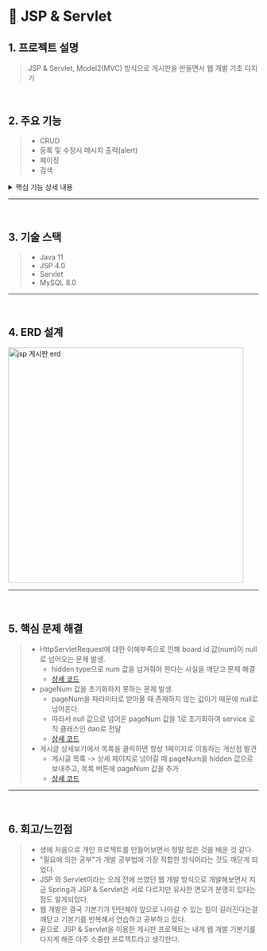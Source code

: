 # 📌 JSP & Servlet

## 1. 프로젝트 설명
> JSP & Servlet, Model2(MVC) 방식으로 게시판을 만들면서 웹 개발 기초 다지기

</br>

## 2. 주요 기능
> - CRUD
> - 등록 및 수정시 메시지 출력(alert)
> - 페이징
> - 검색
<details>
  <summary>핵심 기능 상세 내용</summary>
  ✔️ dao를 이용한 service 로직 분리
  <a href="https://github.com/ksungsu/NewJSP/blob/main/NewJSP/src/main/java/dao/BoardDao.java"> 📌 코드 확인</a>
</details>

* * *

</br>

## 3. 기술 스택
> - Java 11
> - JSP 4.0
> - Servlet 
> - MySQL 8.0

* * *

</br>

## 4. ERD 설계
<img width="473" alt="jsp 게시판 erd" src="https://user-images.githubusercontent.com/90013342/209227060-fa40bbc8-534b-4e07-b9c6-c9f8faba7be4.png">

* * *

</br>

## 5. 핵심 문제 해결
> - HttpServletRequest에 대한 이해부족으로 인해 board id 값(num)이 null로 넘어오는 문제 발생.
>   - hidden type으로 num 값을 넘겨줘야 한다는 사실을 깨닫고 문제 해결
>   - [상세 코드](https://github.com/ksungsu/NewJSP/blob/4834392fde7e6ae998e1902210b25d25847c4b72/NewJSP/src/main/webapp/boardRead.jsp#L37)
> - pageNum 값을 초기화하지 못하는 문제 발생.
>   - pageNum을 파라미터로 받아올 때 존재하지 않는 값이기 때문에 null로 넘어온다. 
>   - 따라서 null 값으로 넘어온 pageNum 값을 1로 초기화하여 service 로직 클래스인 dao로 전달
>   - [상세 코드](https://github.com/ksungsu/NewJSP/blob/20715798a86b01a80032008dc579afe6da8d9182/NewJSP/src/main/webapp/boardList.jsp#L42)
> - 게시글 상세보기에서 목록을 클릭하면 항상 1페이지로 이동하는 개선점 발견
>   -  게시글 목록 -> 상세 페이지로 넘어갈 때 pageNum을 hidden 값으로 보내주고, 목록 버튼에 pageNum 값을 추가
>   - [상세 코드](https://github.com/ksungsu/NewJSP/blob/79b542389b2182c011cce52d7cdc40732de7b85e/NewJSP/src/main/webapp/boardList.jsp#L66)
 

* * *

</br>

## 6. 회고/느낀점
> - 생에 처음으로 개인 프로젝트를 만들어보면서 정말 많은 것을 배운 것 같다. 
> - "필요에 의한 공부"가 개발 공부법에 가장 적합한 방식이라는 것도 깨닫게 되었다.
> - JSP 와 Servlet이라는 오래 전에 쓰였던 웹 개발 방식으로 개발해보면서 지금 Spring과 JSP & Servlet은 서로 다르지만 유사한 면모가 분명히 있다는 점도 알게되었다.
> - 웹 개발은 결국 기본기가 탄탄해야 앞으로 나아갈 수 있는 힘이 길러진다는걸 깨닫고 기본기를 반복해서 연습하고 공부하고 있다. 
> - 끝으로. JSP & Servlet을 이용한 게시판 프로젝트는 내게 웹 개발 기본기를 다지게 해준 아주 소중한 프로젝트라고 생각한다.
